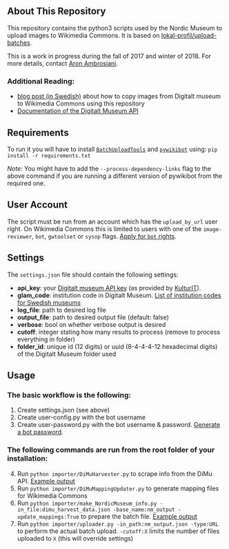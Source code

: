 ## About This Repository
This repository contains the python3 scripts used by the Nordic Museum to upload images
to Wikimedia Commons. It is based on [lokal-profil/upload-batches](https://github.com/lokal-profil/upload-batches).

This is a work in progress during the fall of 2017 and winter of 2018. For more details, contact
[Aron Ambrosiani](https://github.com/Ambrosiani).

### Additional Reading:
* [blog post (in Swedish)](http://nyamedier.blogg.nordiskamuseet.se/2017/12/att-flytta-bilder-fran-digitalt-museum-till-wikimedia-commons/) about how to copy images from Digitalt museum to Wikimedia Commons using this repository
* [Documentation of the Digitalt Museum API](https://github.com/NordicMuseum/DiMu-API-documentation)

## Requirements

To run it you will have to install [`BatchUploadTools`](https://github.com/lokal-profil/BatchUploadTools)
and [`pywikibot`](https://github.com/wikimedia/pywikibot-core) using:
`pip install -r requirements.txt`

*Note*: You might have to add the `--process-dependency-links` flag to the above
command if you are running a different version of pywikibot from the required one.

## User Account

The script must be run from an account which has the `upload_by_url` user right.
On Wikimedia Commons this is limited to users with one of the `image-reviewer`,
`bot`, `gwtoolset` or `sysop` flags. [Apply for `bot` rights](https://commons.wikimedia.org/wiki/Commons:Bots/Requests).

## Settings

The `settings.json` file should contain the following settings:

* **api_key**: your [Digitalt museum API key](https://dok.digitaltmuseum.org/sv/api) (as provided by [KulturIT](mailto:support@kulturit.no)).
* **glam_code**: institution code in Digitalt Museum. [List of institution codes for Swedish museums](http://api.dimu.org/api/owners?country=se&api.key=demo)
* **log_file**: path to desired log file
* **output_file**: path to desired output file (default: false)
* **verbose**: bool on whether verbose output is desired
* **cutoff**: integer stating how many results to process (remove to process everything in folder)
* **folder_id**: unique id (12 digits) or uuid (8-4-4-4-12 hexadecimal digits) of the Digitalt Museum folder used

## Usage

### The basic workflow is the following:
1. Create settings.json (see above)
2. Create user-config.py with the bot username
3. Create user-password.py with the bot username & password. [Generate a bot password](https://commons.wikimedia.org/wiki/Special:BotPasswords).

### The following commands are run from the root folder of your installation:
4. Run `python importer/DiMuHarvester.py` to scrape info from the DiMu API. [Example output](https://github.com/NordicMuseum/Wikimedia-Commons-uploads/blob/master/examples/dimu_harvest_data.json)
5. Run `python importer/DiMuMappingUpdater.py` to generate mapping files for Wikimedia Commons
6. Run `python importer/make_NordicMuseum_info.py -in_file:dimu_harvest_data.json -base_name:nm_output -update_mappings:True` to prepare the batch file. [Example output](https://github.com/NordicMuseum/Wikimedia-Commons-uploads/blob/master/examples/nm_output.json)
7. Run `python importer/uploader.py -in_path:nm_output.json -type:URL` to perform the actual batch upload. `-cutoff:X` limits the number of files uploaded to `X` (this will override settings)
